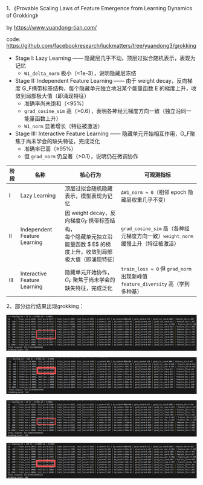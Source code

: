 1、《Provable Scaling Laws of Feature Emergence from Learning Dynamics of Grokking》

by https://www.yuandong-tian.com/

code: https://github.com/facebookresearch/luckmatters/tree/yuandong3/grokking

* Stage I: Lazy Learning —— 隐藏层几乎不动，顶层过拟合随机表示，表现为记忆
  * `W1_delta_norm` 极小（<1e-3），说明隐藏层冻结
* Stage II: Independent Feature Learning —— 由于 weight decay，反向梯度 G_F携带标签结构，每个隐藏单元独立地沿某个能量函数 E 的梯度上升，收敛到局部极大值（即涌现特征）
  * 准确率尚未饱和（<95%）
  * `grad_cosine_sim` 高（>0.6），表明各神经元梯度方向一致（独立沿同一能量函数上升）
  * `W1_norm` 显著增长（特征被激活）
* Stage III: Interactive Feature Learning —— 隐藏单元开始相互作用，G_F聚焦于尚未学会的缺失特征，完成泛化
  * 准确率已高（≥95%）
  * 但 `grad_norm` 仍显著（>0.1），说明仍在微调协作

| 阶段 | 名称                         | 核心行为                                                                                                                          | 可观测指标                                                                             |
| ---- | ---------------------------- | --------------------------------------------------------------------------------------------------------------------------------- | -------------------------------------------------------------------------------------- |
| I    | Lazy Learning                | 顶层过拟合随机隐藏表示，模型表现为记忆                                                                                            | `ΔW1_norm ≈ 0`（相邻 epoch 隐藏层权重几乎不变）                                    |
| II   | Independent Feature Learning | 因 weight decay，反向梯度$G_F$ 携带标签结构，<br />每个隐藏单元独立沿能量函数 $ E$ 的梯度上升，收敛到局部极大值（即涌现特征） | `grad_cosine_sim` 高（各神经元梯度方向一致）`weight_norm` 缓慢上升（特征被激活）   |
| III  | Interactive Feature Learning | 隐藏单元开始协作，$G_F$ 聚焦于尚未学会的缺失特征，完成泛化                                                                      | `train_loss ≈ 0` 但 `grad_norm` 出现新峰值 `feature_diversity` 高（学到多种基） |


2、部分运行结果出现grokking：

![1760023383449](image/readme/1760023383449.png)

![1760023292396](image/readme/1760023292396.png)

![1760023324796](image/readme/1760023324796.png)

![1760023272784](image/readme/1760023272784.png)
